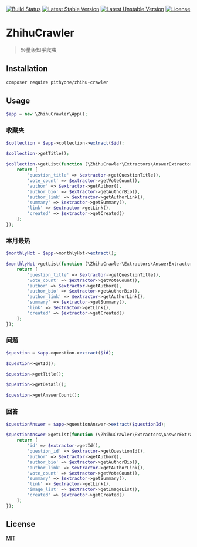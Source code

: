 [![Build Status](https://travis-ci.org/pithyone/zhihu-crawler.svg?branch=master)](https://travis-ci.org/pithyone/zhihu-crawler)
[![Latest Stable Version](https://poser.pugx.org/pithyone/zhihu-crawler/v/stable)](https://packagist.org/packages/pithyone/zhihu-crawler)
[![Latest Unstable Version](https://poser.pugx.org/pithyone/zhihu-crawler/v/unstable)](https://packagist.org/packages/pithyone/zhihu-crawler)
[![License](https://poser.pugx.org/pithyone/zhihu-crawler/license)](https://packagist.org/packages/pithyone/zhihu-crawler)

# ZhihuCrawler

> 轻量级知乎爬虫

## Installation

```bash
composer require pithyone/zhihu-crawler
```

## Usage

```php
$app = new \ZhihuCrawler\App();
```

### 收藏夹

```php
$collection = $app->collection->extract($id);

$collection->getTitle();

$collection->getList(function (\ZhihuCrawler\Extractors\AnswerExtractor $extractor) {
    return [
        'question_title' => $extractor->getQuestionTitle(),
        'vote_count' => $extractor->getVoteCount(),
        'author' => $extractor->getAuthor(),
        'author_bio' => $extractor->getAuthorBio(),
        'author_link' => $extractor->getAuthorLink(),
        'summary' => $extractor->getSummary(),
        'link' => $extractor->getLink(),
        'created' => $extractor->getCreated()
    ];
});
```

### 本月最热

```php
$monthlyHot = $app->monthlyHot->extract();

$monthlyHot->getList(function (\ZhihuCrawler\Extractors\AnswerExtractor $extractor) {
    return [
        'question_title' => $extractor->getQuestionTitle(),
        'vote_count' => $extractor->getVoteCount(),
        'author' => $extractor->getAuthor(),
        'author_bio' => $extractor->getAuthorBio(),
        'author_link' => $extractor->getAuthorLink(),
        'summary' => $extractor->getSummary(),
        'link' => $extractor->getLink(),
        'created' => $extractor->getCreated()
    ];
});
```

### 问题

```php
$question = $app->question->extract($id);

$question->getId();

$question->getTitle();

$question->getDetail();

$question->getAnswerCount();
```

### 回答

```php
$questionAnswer = $app->questionAnswer->extract($questionId);

$questionAnswer->getList(function (\ZhihuCrawler\Extractors\AnswerExtractor $extractor) {
    return [
        'id' => $extractor->getId(),
        'question_id' => $extractor->getQuestionId(),
        'author' => $extractor->getAuthor(),
        'author_bio' => $extractor->getAuthorBio(),
        'author_link' => $extractor->getAuthorLink(),
        'vote_count' => $extractor->getVoteCount(),
        'summary' => $extractor->getSummary(),
        'link' => $extractor->getLink(),
        'image_list' => $extractor->getImageList(),
        'created' => $extractor->getCreated()
    ];
});
```

## License

[MIT](https://github.com/pithyone/zhihu-crawler/blob/master/LICENSE)
